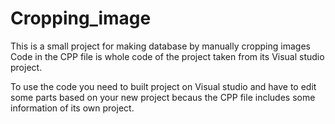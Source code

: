 # Cropping_image
This is a small project for making database by manually cropping images
Code in the CPP file is whole code of the project taken from its Visual studio project.

To use the code you need to built project on Visual studio and have to edit some parts based on your new project becaus the CPP file includes some information of its own project.
